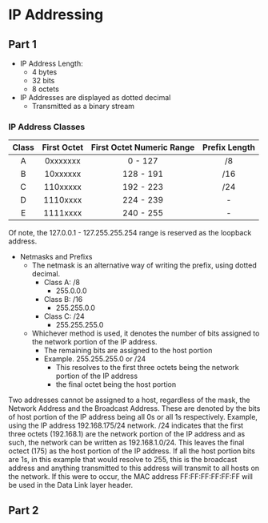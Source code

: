 # IP Addressing

## Part 1

- IP Address Length:
  - 4 bytes
  - 32 bits
  - 8 octets
- IP Addresses are displayed as dotted decimal
  - Transmitted as a binary stream

### IP Address Classes

| Class | First Octet | First Octet Numeric Range | Prefix Length |
|:-----:|:-----------:|:-----------------------------:|:-----------------:|
|   A   |   0xxxxxxx  |            0 - 127            |         /8        |
|   B   |   10xxxxxx  |           128 - 191           |        /16        |
|   C   |   110xxxxx  |           192 - 223           |        /24        |
|   D   |   1110xxxx  |           224 - 239           |         -         |
|   E   |   1111xxxx  |           240 - 255           |         -         |

Of note, the 127.0.0.1 - 127.255.255.254 range is reserved as the loopback address.

- Netmasks and Prefixs
  - The netmask is an alternative way of writing the prefix, using dotted decimal.
    - Class A: /8
      - 255.0.0.0
    - Class B: /16
      - 255.255.0.0
    - Class C: /24
      - 255.255.255.0
  - Whichever method is used, it denotes the number of bits assigned to the network portion of the IP address.
    - The remaining bits are assigned to the host portion
    - Example. 255.255.255.0 or /24
      - This resolves to the first three octets being the network portion of the IP address
      - the final octet being the host portion

Two addresses cannot be assigned to a host, regardless of the mask, the Network Address and the Broadcast Address. These are denoted by the bits of host portion of the IP address being all 0s or all 1s respectively. Example, using the IP address 192.168.175/24 network. /24 indicates that the first three octets (192.168.1) are the network portion of the IP address and as such, the network can be written as 192.168.1.0/24. This leaves the final octect (175) as the host portion of the IP address. If all the host portion bits are 1s, in this example that would resolve to 255, this is the broadcast address and anything transmitted to this address will transmit to all hosts on the network. If this were to occur, the MAC address FF:FF:FF:FF:FF:FF will be used in the Data Link layer header.

## Part 2
